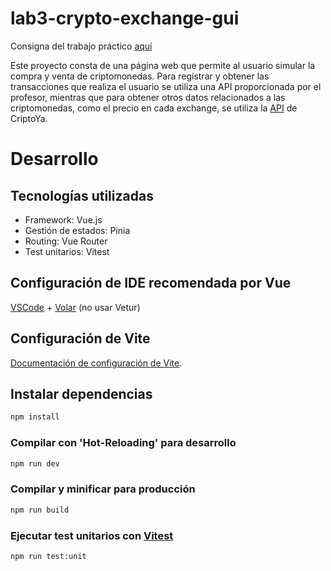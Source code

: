 # lab3-crypto-exchange-gui

Consigna del trabajo práctico [aquí](https://docs.google.com/document/d/1-GoGeBKLTa79gpkWHA5HM0OUmaFpOXic-kwy23VWDZ0/edit#heading=h.ux7evv327yxt)

Este proyecto consta de una página web que permite al usuario simular la compra y venta de criptomonedas. Para registrar y obtener las transacciones que realiza el usuario se utiliza una API proporcionada por el profesor, mientras que para obtener otros datos relacionados a las criptomonedas, como el precio en cada exchange, se utiliza la [API](https://criptoya.com/api) de CriptoYa.

# Desarrollo

## Tecnologías utilizadas
- Framework: Vue.js
- Gestión de estados: Pinia
- Routing: Vue Router
- Test unitarios: Vitest

## Configuración de IDE recomendada por Vue

[VSCode](https://code.visualstudio.com/) + [Volar](https://marketplace.visualstudio.com/items?itemName=Vue.volar) (no usar Vetur)

## Configuración de Vite

[Documentación de configuración de Vite](https://vitejs.dev/config/).

## Instalar dependencias

```sh
npm install
```

### Compilar con 'Hot-Reloading' para desarrollo

```sh
npm run dev
```

### Compilar y minificar para producción

```sh
npm run build
```

### Ejecutar test unitarios con [Vitest](https://vitest.dev/)

```sh
npm run test:unit
```
